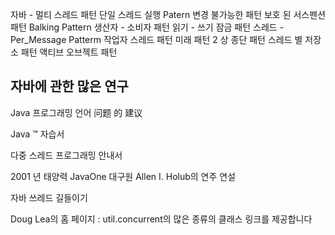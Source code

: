 자바 - 멀티 스레드 패턴
단일 스레드 실행 Patern
변경 불가능한 패턴
보호 된 서스펜션 패턴
Balking Pattern
생산자 - 소비자 패턴
읽기 - 쓰기 잠금 패턴
스레드 - Per_Message Patterm
작업자 스레드 패턴
미래 패턴
2 상 종단 패턴
스레드 별 저장소 패턴
액티브 오브젝트 패턴
## 자바에 관한 많은 연구

Java 프로그래밍 언어 问题 的 建议

Java ™ 자습서

다중 스레드 프로그래밍 안내서

2001 년 태양력 JavaOne 대구원 Allen I. Holub의 연주 연설

자바 쓰레드 길들이기

Doug Lea의 홈 페이지 : util.concurrent의 많은 종류의 클래스 링크를 제공합니다
